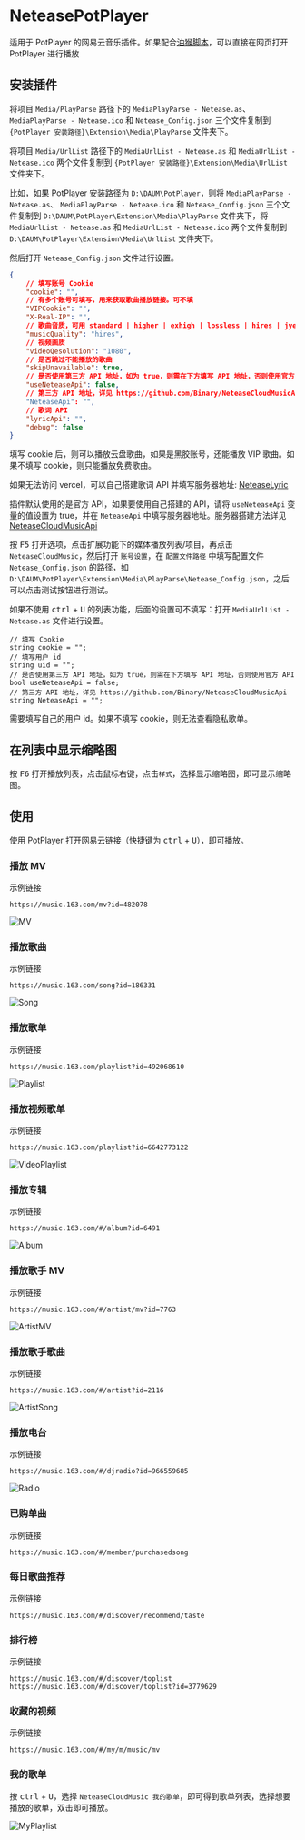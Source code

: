 # NeteasePotPlayer

适用于 PotPlayer 的网易云音乐插件。如果配合[油猴脚本](https://greasyfork.org/zh-CN/scripts/443047-neteasepotplayer)，可以直接在网页打开 PotPlayer 进行播放

## 安装插件

将项目 `Media/PlayParse` 路径下的 `MediaPlayParse - Netease.as`、 `MediaPlayParse - Netease.ico` 和 `Netease_Config.json` 三个文件复制到 `{PotPlayer 安装路径}\Extension\Media\PlayParse` 文件夹下。

将项目 `Media/UrlList` 路径下的 `MediaUrlList - Netease.as` 和 `MediaUrlList - Netease.ico` 两个文件复制到 `{PotPlayer 安装路径}\Extension\Media\UrlList` 文件夹下。

比如，如果 PotPlayer 安装路径为 `D:\DAUM\PotPlayer`，则将 `MediaPlayParse - Netease.as`、 `MediaPlayParse - Netease.ico` 和 `Netease_Config.json` 三个文件复制到 `D:\DAUM\PotPlayer\Extension\Media\PlayParse` 文件夹下，将 `MediaUrlList - Netease.as` 和 `MediaUrlList - Netease.ico` 两个文件复制到 `D:\DAUM\PotPlayer\Extension\Media\UrlList` 文件夹下。

然后打开 `Netease_Config.json` 文件进行设置。

```json
{
    // 填写账号 Cookie
    "cookie": "",
    // 有多个账号可填写，用来获取歌曲播放链接。可不填
    "VIPCookie": "",
    "X-Real-IP": "",
    // 歌曲音质，可用 standard | higher | exhigh | lossless | hires | jyeffect | sky | jymaster | dolby
    "musicQuality": "hires",
    // 视频画质
    "videoQesolution": "1080",
    // 是否跳过不能播放的歌曲
    "skipUnavailable": true,
    // 是否使用第三方 API 地址，如为 true，则需在下方填写 API 地址，否则使用官方 API
    "useNeteaseApi": false,
    // 第三方 API 地址，详见 https://github.com/Binary/NeteaseCloudMusicApi
    "NeteaseApi": "",
    // 歌词 API
    "lyricApi": "",
    "debug": false
}
```

填写 cookie 后，则可以播放云盘歌曲，如果是黑胶账号，还能播放 VIP 歌曲。如果不填写 cookie，则只能播放免费歌曲。

如果无法访问 vercel，可以自己搭建歌词 API 并填写服务器地址: [NeteaseLyric](https://github.com/chen310/NeteaseLyric)

插件默认使用的是官方 API，如果要使用自己搭建的 API，请将 `useNeteaseApi` 变量的值设置为 true，并在 `NeteaseApi` 中填写服务器地址。服务器搭建方法详见 [NeteaseCloudMusicApi](https://github.com/Binaryify/NeteaseCloudMusicApi)

按 <kbd>F5</kbd> 打开选项，点击扩展功能下的媒体播放列表/项目，再点击 `NeteaseCloudMusic`，然后打开 `账号设置`，在 `配置文件路径` 中填写配置文件 `Netease_Config.json` 的路径，如 `D:\DAUM\PotPlayer\Extension\Media\PlayParse\Netease_Config.json`，之后可以点击测试按钮进行测试。

如果不使用 <kbd>ctrl</kbd> + <kbd>U</kbd> 的列表功能，后面的设置可不填写：打开 `MediaUrlList - Netease.as` 文件进行设置。

```AngelScript
// 填写 Cookie
string cookie = "";
// 填写用户 id
string uid = "";
// 是否使用第三方 API 地址，如为 true，则需在下方填写 API 地址，否则使用官方 API
bool useNeteaseApi = false;
// 第三方 API 地址，详见 https://github.com/Binary/NeteaseCloudMusicApi
string NeteaseApi = "";
```

需要填写自己的用户 id。如果不填写 cookie，则无法查看隐私歌单。

## 在列表中显示缩略图

按 <kbd>F6</kbd> 打开播放列表，点击鼠标右键，点击`样式`，选择显示缩略图，即可显示缩略图。

## 使用

使用 PotPlayer 打开网易云链接（快捷键为 <kbd>ctrl</kbd> + <kbd>U</kbd>），即可播放。

### 播放 MV

示例链接

```
https://music.163.com/mv?id=482078
```

![MV](https://cdn.jsdelivr.net/gh/chen310/NeteasePotPlayer/public/img/mv.png)

### 播放歌曲

示例链接

```
https://music.163.com/song?id=186331
```

![Song](https://cdn.jsdelivr.net/gh/chen310/NeteasePotPlayer/public/img/song.png)

### 播放歌单

示例链接

```
https://music.163.com/playlist?id=492068610
```

![Playlist](https://cdn.jsdelivr.net/gh/chen310/NeteasePotPlayer/public/img/playlist.png)

### 播放视频歌单

示例链接

```
https://music.163.com/playlist?id=6642773122
```

![VideoPlaylist](https://cdn.jsdelivr.net/gh/chen310/NeteasePotPlayer/public/img/video_playlist.png)

### 播放专辑

示例链接

```
https://music.163.com/#/album?id=6491
```

![Album](https://cdn.jsdelivr.net/gh/chen310/NeteasePotPlayer/public/img/album.png)

### 播放歌手 MV

示例链接

```
https://music.163.com/#/artist/mv?id=7763
```

![ArtistMV](https://cdn.jsdelivr.net/gh/chen310/NeteasePotPlayer/public/img/artist_mv.png)

### 播放歌手歌曲

示例链接

```
https://music.163.com/#/artist?id=2116
```

![ArtistSong](https://cdn.jsdelivr.net/gh/chen310/NeteasePotPlayer/public/img/artist_song.png)

### 播放电台

示例链接

```
https://music.163.com/#/djradio?id=966559685
```

![Radio](https://cdn.jsdelivr.net/gh/chen310/NeteasePotPlayer/public/img/radio.png)

### 已购单曲

示例链接

```
https://music.163.com/#/member/purchasedsong
```

### 每日歌曲推荐

示例链接

```
https://music.163.com/#/discover/recommend/taste
```

### 排行榜

示例链接

```
https://music.163.com/#/discover/toplist
https://music.163.com/#/discover/toplist?id=3779629
```

### 收藏的视频

示例链接

```
https://music.163.com/#/my/m/music/mv
```

### 我的歌单

按 <kbd>ctrl</kbd> + <kbd>U</kbd>，选择 `NeteaseCloudMusic 我的歌单`，即可得到歌单列表，选择想要播放的歌单，双击即可播放。

![MyPlaylist](https://cdn.jsdelivr.net/gh/chen310/NeteasePotPlayer/public/img/my_playlist.png)
